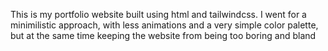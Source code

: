 This is my portfolio website built using html and tailwindcss. I went for a minimilistic approach, with less animations and a very simple color palette, but at the same time keeping the website from being too boring and bland 
